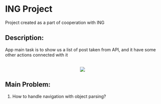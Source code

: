 # ING Project 
Project created as a part of cooperation with ING 

## Description:
App main task is to show us a list of post taken from API, and it have some other actions connected with it

<p align="center" >
  <br>
  <img src="https://media.giphy.com/media/KDK30K8CKhXvAatyxS/giphy.gif">
</p>

## Main Problem: 
 1. How to handle navigation with object parsing? 
